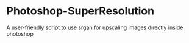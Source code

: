 # Photoshop-SuperResolution
A user-friendly script to use srgan for upscaling images directly inside photoshop
